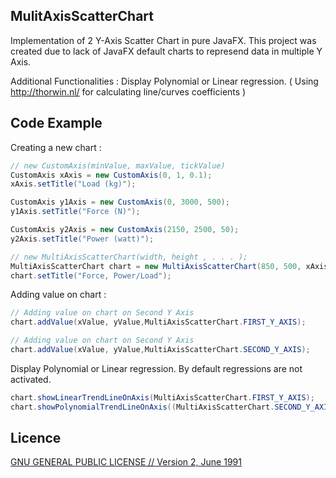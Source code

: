 ## MulitAxisScatterChart

Implementation of 2 Y-Axis Scatter Chart in pure JavaFX. This project was created due to lack of JavaFX default charts to represend data in multiple Y Axis.

Additional Functionalities :
Display Polynomial or Linear regression. ( Using <url>http://thorwin.nl/</url> for calculating line/curves coefficients )


## Code Example

Creating a new chart :

```java
// new CustomAxis(minValue, maxValue, tickValue)
CustomAxis xAxis = new CustomAxis(0, 1, 0.1);
xAxis.setTitle("Load (kg)");

CustomAxis y1Axis = new CustomAxis(0, 3000, 500);
y1Axis.setTitle("Force (N)");

CustomAxis y2Axis = new CustomAxis(2150, 2500, 50);
y2Axis.setTitle("Power (watt)");

// new MultiAxisScatterChart(width, height , . . . );
MultiAxisScatterChart chart = new MultiAxisScatterChart(850, 500, xAxis, y1Axis, y2Axis);
chart.setTitle("Force, Power/Load");
```

Adding value on chart :

```java
// Adding value on chart on Second Y Axis
chart.addValue(xValue, yValue,MultiAxisScatterChart.FIRST_Y_AXIS);

// Adding value on chart on Second Y Axis
chart.addValue(xValue, yValue,MultiAxisScatterChart.SECOND_Y_AXIS);
```

Display Polynomial or Linear regression. By default regressions are not activated.

```java
chart.showLinearTrendLineOnAxis(MultiAxisScatterChart.FIRST_Y_AXIS);
chart.showPolynomialTrendLineOnAxis((MultiAxisScatterChart.SECOND_Y_AXIS);
```

Licence
-------
[GNU GENERAL PUBLIC LICENSE // Version 2, June 1991](LICENSE)
